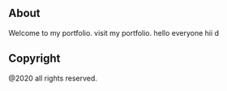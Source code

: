 
## About
Welcome to  my portfolio.
visit my portfolio.
hello everyone
hii d


## Copyright 

@2020 all rights reserved.
